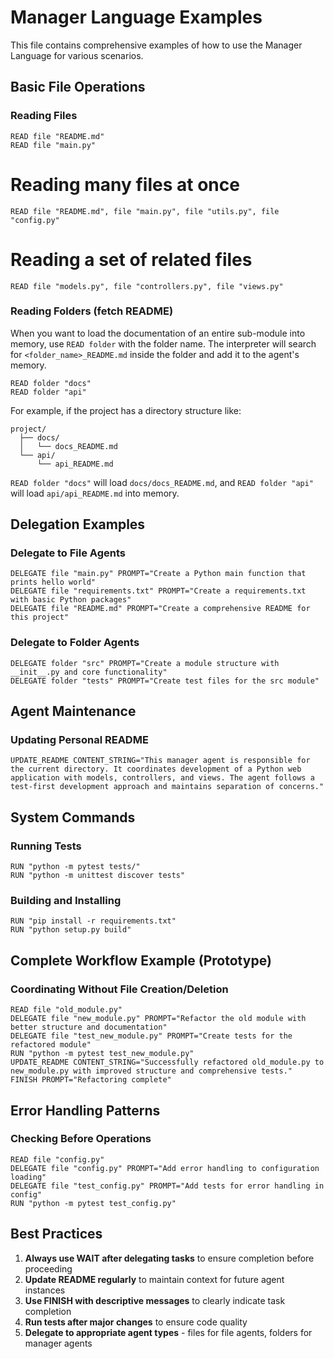 # Manager Language Examples

This file contains comprehensive examples of how to use the Manager Language for various scenarios.

## Basic File Operations

### Reading Files
```
READ file "README.md"
READ file "main.py"
```

# Reading many files at once
```
READ file "README.md", file "main.py", file "utils.py", file "config.py"
```

# Reading a set of related files
```
READ file "models.py", file "controllers.py", file "views.py"
```

### Reading Folders (fetch README)
When you want to load the documentation of an entire sub-module into memory, use `READ folder` with the folder name. The interpreter will search for `<folder_name>_README.md` inside the folder and add it to the agent's memory.

```
READ folder "docs"
READ folder "api"
```

For example, if the project has a directory structure like:

```
project/
  ├── docs/
  │   └── docs_README.md
  └── api/
      └── api_README.md
```

`READ folder "docs"` will load `docs/docs_README.md`, and `READ folder "api"` will load `api/api_README.md` into memory.

## Delegation Examples

### Delegate to File Agents
```
DELEGATE file "main.py" PROMPT="Create a Python main function that prints hello world"
DELEGATE file "requirements.txt" PROMPT="Create a requirements.txt with basic Python packages"
DELEGATE file "README.md" PROMPT="Create a comprehensive README for this project"
```

### Delegate to Folder Agents
```
DELEGATE folder "src" PROMPT="Create a module structure with __init__.py and core functionality"
DELEGATE folder "tests" PROMPT="Create test files for the src module"
```


## Agent Maintenance

### Updating Personal README
```
UPDATE_README CONTENT_STRING="This manager agent is responsible for the current directory. It coordinates development of a Python web application with models, controllers, and views. The agent follows a test-first development approach and maintains separation of concerns."
```

## System Commands

### Running Tests
```
RUN "python -m pytest tests/"
RUN "python -m unittest discover tests"
```

### Building and Installing
```
RUN "pip install -r requirements.txt"
RUN "python setup.py build"
```

## Complete Workflow Example (Prototype)

### Coordinating Without File Creation/Deletion
```
READ file "old_module.py"
DELEGATE file "new_module.py" PROMPT="Refactor the old module with better structure and documentation"
DELEGATE file "test_new_module.py" PROMPT="Create tests for the refactored module"
RUN "python -m pytest test_new_module.py"
UPDATE_README CONTENT_STRING="Successfully refactored old_module.py to new_module.py with improved structure and comprehensive tests."
FINISH PROMPT="Refactoring complete"
```

## Error Handling Patterns

### Checking Before Operations
```
READ file "config.py"
DELEGATE file "config.py" PROMPT="Add error handling to configuration loading"
DELEGATE file "test_config.py" PROMPT="Add tests for error handling in config"
RUN "python -m pytest test_config.py"
```

## Best Practices

1. **Always use WAIT after delegating tasks** to ensure completion before proceeding
2. **Update README regularly** to maintain context for future agent instances
3. **Use FINISH with descriptive messages** to clearly indicate task completion
4. **Run tests after major changes** to ensure code quality
5. **Delegate to appropriate agent types** - files for file agents, folders for manager agents 